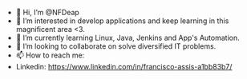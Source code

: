 - 👋 Hi, I’m @NFDeap
- 👀 I’m interested in develop applications and keep learning in this magnificent area <3.
- 🌱 I’m currently learning Linux, Java, Jenkins and App's Automation.
- 💞️ I’m looking to collaborate on solve diversified IT problems.
- 📫 How to reach me:
- Linkedin: https://www.linkedin.com/in/francisco-assis-a1bb83b7/
